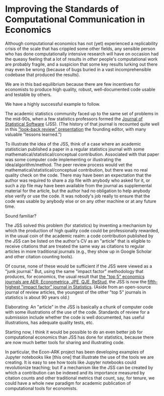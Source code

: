 
# Improving the Standards of Computational Communication in Economics

Although computational economics has not (yet) experienced a replicability crisis of the scale that has crippled some other fields, any sensible person who has done computationally intensive research will have on occasion had the queasy feeling that a lot of results in _other_ people's computational work are probably fragile, and a suspicion that some key results lurking out there may even be wrong (because of bugs buried in a vast incomprehensible codebase that produced the results).

We are in this bad equilibrium because there are few incentives for economists to produce high quality, robust, well-documented code usable and testable by others.

We have a highly successful example to follow. 

The academic statistics community faced up to the same set of problems in the mid-90s, when a few statistics professors formed the [Journal of Statistical Software](https://www.jstatsoft.org) (JSS).  (The history of that journal is recounted quite well in this ["look-back review" presentation](http://gifi.stat.ucla.edu/janspubs/2014/notes/deleeuw_mullen_U_14.pdf) the founding editor, with many valuable "lessons learned.")

To illustrate the idea of the JSS, think of a case where an academic statistician published a paper in a regular statistics journal with some mathematical/statistical/conceptual contribution.  Associated with that paper was some computer code implementing or illustrating the idea/algorithm/method.  The peer review process would vet the mathematical/statistical/conceptual contribution, but there was no real quality check on the code.  There may have been an expectation that the author was required to share a zip file with anybody who asked for it, or such a zip file may have been available from the journal as supplemental material for the article, but the author had no obligation to help anybody else verify or use the code.  It was nobody's job really to ensure that the code was usable by anybody else or on any other machine or at any future time.

Sound familiar?

The JSS solved this problem (for statistics) by inventing a mechanism by which the production of high quality code could be professionally rewarded, in the usual coin of the academic realm: a code contribution published by the JSS can be listed on the author's CV as an "article" that is eligible to receive citations that are treated the same way as citations to regular articles in more traditional journals (e.g., they show up in Google Scholar and other citation counting tools).

Of course, none of these would be sufficient if the JSS were viewed as a "junk journal."  But,  using the same "impact factor" methodology that produces, for economics, the usual result that [the "top 5" economics journals are AER, Econometrica, JPE, QJE, ReStud](http://www.scimagojr.com/journalrank.php?category=2002&type=j), the JSS is now the [fifth-highest "impact factor" journal in Statistics](http://www.scimagojr.com/journalrank.php?category=2613).   (Aside from an open-source journal of review articles, the youngest of the other "top 5" journals in statistics is about 90 years old.)

Elaborating: An "article" in the JSS is basically a chunk of computer code with some illustrations of the use of the code.  Standards of review for a submission include whether the code is well documented, has useful illustrations, has adequate quality tests, etc.

Starting now, I think it would be possible to do an even better job for computational economics than JSS has done for statistics, because there are now much better tools for sharing and illustrating code.

In particular,  the Econ-ARK project has been developing examples of Jupyter notebooks like [this one] that illustrate the use of the tools we are creating.  It is easy to see how tools like Jupyter notebooks could revolutionize   teaching; but if a mechanism like the JSS can be created by which a contribution can be indexed and its importance measured by citation counts and other traditional metrics that count, say, for tenure, we could have a whole new paradigm for academic publication of computational tools for economists.

